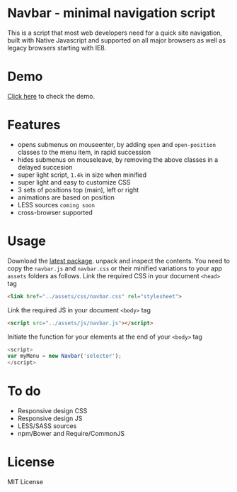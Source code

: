 # Navbar - minimal navigation script
This is a script that most web developers need for a quick site navigation, built with Native Javascript and supported on all major browsers as well as legacy browsers starting with IE8.

# Demo
[Click here](http://thednp.github.io/navbar.js/) to check the demo.

# Features
* opens submenus on mouseenter, by adding `open` and `open-position` classes to the menu item, in rapid succession</li>
* hides submenus on mouseleave, by removing the above classes in a delayed succesion</li>
* super light script, `1.4k` in size when minified
* super light and easy to customize CSS
* 3 sets of positions top (main), left or right
* animations are based on position
* LESS sources `coming soon`
* cross-browser supported

# Usage
Download the [latest package](https://github.com/thednp/navbar.js/archive/master.zip). unpack and inspect the contents. You need to copy the `navbar.js` and `navbar.css` or their minified variations to your app `assets` folders as follows.
Link the required CSS in your document `<head>` tag
```html
<link href="../assets/css/navbar.css" rel="stylesheet">
```

Link the required JS in your document  `<body>` tag
```html
<script src="../assets/js/navbar.js"></script>
```

Initiate the function for your elements at the end of your `<body>` tag
```javascript
<script>
var myMenu = new Navbar('selector');
</script>
```

# To do
* Responsive design CSS
* Responsive design JS
* LESS/SASS sources
* npm/Bower and Require/CommonJS

# License
MIT License
